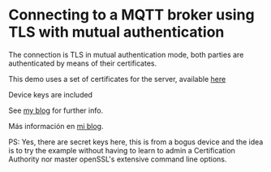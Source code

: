 # Connecting to a MQTT broker using TLS with mutual authentication

The connection is TLS in mutual authentication mode, both parties are authenticated by means of their certificates.

This demo uses a set of certificates for the server, available [here](https://github.com/scaprile/generic_notes/tree/main/tls_server-certs)

Device keys are included

See [my blog](http://www.scaprile.com/2022/04/29/mqtt-over-tls-with-the-esp32-and-mongoose-os/) for further info.

Más información en [mi blog](http://www.scaprile.com/2022/03/31/mqtt-sobre-tls-con-esp32-y-mongoose-os/).

PS: Yes, there are secret keys here, this is from a bogus device and the idea is to try the example without having to learn to admin a Certification Authority nor master openSSL's extensive command line options.
